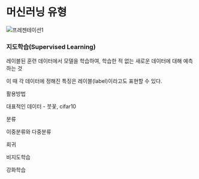 # 머신러닝 유형


![프레젠테이션1](https://user-images.githubusercontent.com/59241047/74099478-89924280-4b67-11ea-8881-9263ae98bce0.jpg)

### 지도학습(Supervised Learning)

레이블된 훈련 데이터에서 모델을 학습하여, 학습한 적 없는 새로운 데이터에 대해 예측하는 것

이 때 각 데이터에 정해진 특징은 레이블(label)이라고도 표현할 수 있다.



활용방법

대표적인 데이터 - 붓꽃, cifar10







분류

이중분류와 다중분류



회귀





비지도학습

강화학습

